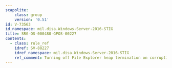 ```yaml
---
scapolite:
    class: group
    version: '0.51'
id: V-73563
id_namespace: mil.disa.Windows-Server-2016-STIG
title: SRG-OS-000480-GPOS-00227
contents:
  - class: rule_ref
    idref: SV-88227
    idref_namespace: mil.disa.Windows-Server-2016-STIG
    ref_comment: Turning off File Explorer heap termination on corruption mu ...
---
```


